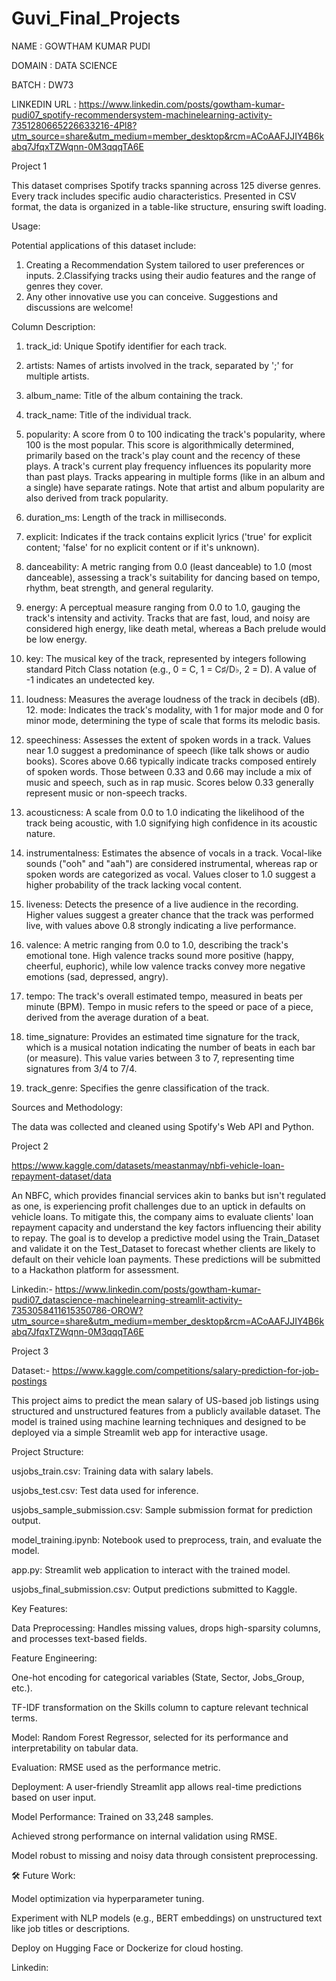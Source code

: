 # Guvi_Final_Projects

NAME : GOWTHAM KUMAR PUDI

DOMAIN : DATA SCIENCE

BATCH : DW73

LINKEDIN URL : https://www.linkedin.com/posts/gowtham-kumar-pudi07_spotify-recommendersystem-machinelearning-activity-7351280665226633216-4Pl8?utm_source=share&utm_medium=member_desktop&rcm=ACoAAFJJIY4B6kabq7JfqxTZWqnn-0M3qqqTA6E

Project 1

This dataset comprises Spotify tracks spanning across 125 diverse genres. Every track includes
specific audio characteristics. Presented in CSV format, the data is organized in a table-like
structure, ensuring swift loading.

Usage:

Potential applications of this dataset include:

1. Creating a Recommendation System tailored to user preferences or inputs.
2.Classifying tracks using their audio features and the range of genres they cover.
3. Any other innovative use you can conceive. Suggestions and discussions are welcome!

Column Description:

1. track_id: Unique Spotify identifier for each track.
 
2. artists: Names of artists involved in the track, separated by ';' for multiple artists.
 
3. album_name: Title of the album containing the track.
   
4. track_name: Title of the individual track.
   
5. popularity: A score from 0 to 100 indicating the track's popularity, where 100 is the most
popular. This score is algorithmically determined, primarily based on the track's play count
and the recency of these plays. A track's current play frequency influences its
popularity more than past plays. Tracks appearing in multiple forms (like in an album and
a single) have separate ratings. Note that artist and album popularity are also derived
from track popularity.

6. duration_ms: Length of the track in milliseconds.
 
7. explicit: Indicates if the track contains explicit lyrics ('true' for explicit content; 'false' for
no explicit content or if it's unknown).

8. danceability: A metric ranging from 0.0 (least danceable) to 1.0 (most danceable),
assessing a track's suitability for dancing based on tempo, rhythm, beat strength, and
general regularity.

9. energy: A perceptual measure ranging from 0.0 to 1.0, gauging the track's intensity and
activity. Tracks that are fast, loud, and noisy are considered high energy, like death
metal, whereas a Bach prelude would be low energy.

10. key: The musical key of the track, represented by integers following standard Pitch Class
notation (e.g., 0 = C, 1 = C♯/D♭, 2 = D). A value of -1 indicates an undetected key.

11. loudness: Measures the average loudness of the track in decibels (dB). 12.
mode: Indicates the track's modality, with 1 for major mode and 0 for minor mode,
determining the type of scale that forms its melodic basis.

12. speechiness: Assesses the extent of spoken words in a track. Values near 1.0 suggest a
predominance of speech (like talk shows or audio books). Scores above 0.66 typically
indicate tracks composed entirely of spoken words. Those between 0.33 and 0.66 may
include a mix of music and speech, such as in rap music. Scores below 0.33 generally
represent music or non-speech tracks.

13. acousticness: A scale from 0.0 to 1.0 indicating the likelihood of the track being
acoustic, with 1.0 signifying high confidence in its acoustic nature.

14. instrumentalness: Estimates the absence of vocals in a track. Vocal-like sounds ("ooh"
and "aah") are considered instrumental, whereas rap or spoken words are categorized
as vocal. Values closer to 1.0 suggest a higher probability of the track lacking vocal
content.

15. liveness: Detects the presence of a live audience in the recording. Higher values
suggest a greater chance that the track was performed live, with values above 0.8
strongly indicating a live performance.

16. valence: A metric ranging from 0.0 to 1.0, describing the track's emotional tone. High
valence tracks sound more positive (happy, cheerful, euphoric), while low valence tracks
convey more negative emotions (sad, depressed, angry).

17. tempo: The track's overall estimated tempo, measured in beats per minute
(BPM). Tempo in music refers to the speed or pace of a piece, derived from the
average duration of a beat.

18. time_signature: Provides an estimated time signature for the track, which is a
musical notation indicating the number of beats in each bar (or measure). This value
varies between 3 to 7, representing time signatures from 3/4 to 7/4.

19. track_genre: Specifies the genre classification of the track.

Sources and Methodology:

The data was collected and cleaned using Spotify's Web API and Python.

Project 2

https://www.kaggle.com/datasets/meastanmay/nbfi-vehicle-loan-repayment-dataset/data

An NBFC, which provides financial services akin to banks but isn't regulated as one, is
experiencing profit challenges due to an uptick in defaults on vehicle loans. To mitigate this, the
company aims to evaluate clients' loan repayment capacity and understand the key factors
influencing their ability to repay. The goal is to develop a predictive model using the
Train_Dataset and validate it on the Test_Dataset to forecast whether clients are likely to
default on their vehicle loan payments. These predictions will be submitted to a Hackathon
platform for assessment.

Linkedin:- https://www.linkedin.com/posts/gowtham-kumar-pudi07_datascience-machinelearning-streamlit-activity-7353058411615350786-OROW?utm_source=share&utm_medium=member_desktop&rcm=ACoAAFJJIY4B6kabq7JfqxTZWqnn-0M3qqqTA6E

Project 3

Dataset:- https://www.kaggle.com/competitions/salary-prediction-for-job-postings

This project aims to predict the mean salary of US-based job listings using structured and unstructured features from a publicly available dataset. The model is trained using machine learning techniques and designed to be deployed via a simple Streamlit web app for interactive usage.


Project Structure:

usjobs_train.csv: Training data with salary labels.

usjobs_test.csv: Test data used for inference.

usjobs_sample_submission.csv: Sample submission format for prediction output.

model_training.ipynb: Notebook used to preprocess, train, and evaluate the model.

app.py: Streamlit web application to interact with the trained model.

usjobs_final_submission.csv: Output predictions submitted to Kaggle.


Key Features:

Data Preprocessing: Handles missing values, drops high-sparsity columns, and processes text-based fields.


Feature Engineering:

One-hot encoding for categorical variables (State, Sector, Jobs_Group, etc.).

TF-IDF transformation on the Skills column to capture relevant technical terms.

Model: Random Forest Regressor, selected for its performance and interpretability on tabular data.

Evaluation: RMSE used as the performance metric.

Deployment: A user-friendly Streamlit app allows real-time predictions based on user input.


Model Performance:
Trained on 33,248 samples.

Achieved strong performance on internal validation using RMSE.

Model robust to missing and noisy data through consistent preprocessing.

🛠 Future Work:

Model optimization via hyperparameter tuning.

Experiment with NLP models (e.g., BERT embeddings) on unstructured text like job titles or descriptions.

Deploy on Hugging Face or Dockerize for cloud hosting.

Linkedin: 
